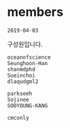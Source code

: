 # members

`2019-04-03`

구성원입니다.

```
oceanofscience 
Seunghoon-Han 
shanmdphd
Sueinchoi 
dlaqudgml2 

parkseeh 
Sojinee 
SOOYOUNG-KANG

cmconly
```
